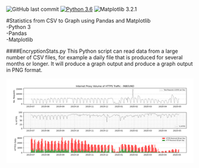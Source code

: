 ![GitHub last commit](https://img.shields.io/github/last-commit/SWhardfish/CSVtoMatplotlib?style=plastic) [![Python 3.6](https://img.shields.io/badge/python-3.6-blue.svg)](https://www.python.org/downloads/release/python-360/)  ![Matplotlib 3.2.1](https://img.shields.io/badge/Matplotlib-3.2.1-brightgreen)  

#Statistics from CSV to Graph using Pandas and Matplotlib  
-Python 3  
-Pandas  
-Matplotlib  

####EncryptionStats.py
This Python script can read data from a large number of CSV files, for example a daily file that is produced for several months or longer. It will produce a graph output and produce a graph output in PNG format.

![](.README_images/b7965f6f.png)




